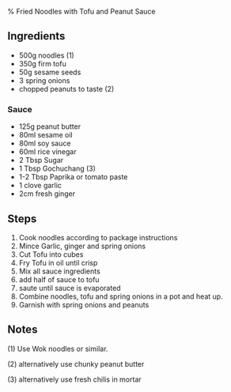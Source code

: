 % Fried Noodles with Tofu and Peanut Sauce

## Ingredients

* 500g noodles (1)
* 350g firm tofu
* 50g sesame seeds
* 3 spring onions
* chopped peanuts to taste (2)

### Sauce 

* 125g peanut butter 
* 80ml sesame oil 
* 80ml soy sauce
* 60ml rice vinegar
* 2 Tbsp Sugar 
* 1 Tbsp Gochuchang (3)
* 1-2 Tbsp Paprika or tomato paste
* 1 clove garlic 
* 2cm fresh ginger

## Steps 

1. Cook noodles according to package instructions 
2. Mince Garlic, ginger and spring onions
3. Cut Tofu into cubes
4. Fry Tofu in oil until crisp
5. Mix all sauce ingredients
6. add half of sauce to tofu
7. saute until sauce is evaporated 
8. Combine noodles, tofu and spring onions in a pot and heat up.
9. Garnish with spring onions and peanuts


## Notes 

(1) Use Wok noodles or similar.

(2) alternatively use chunky peanut butter

(3) alternatively use fresh chilis in mortar
